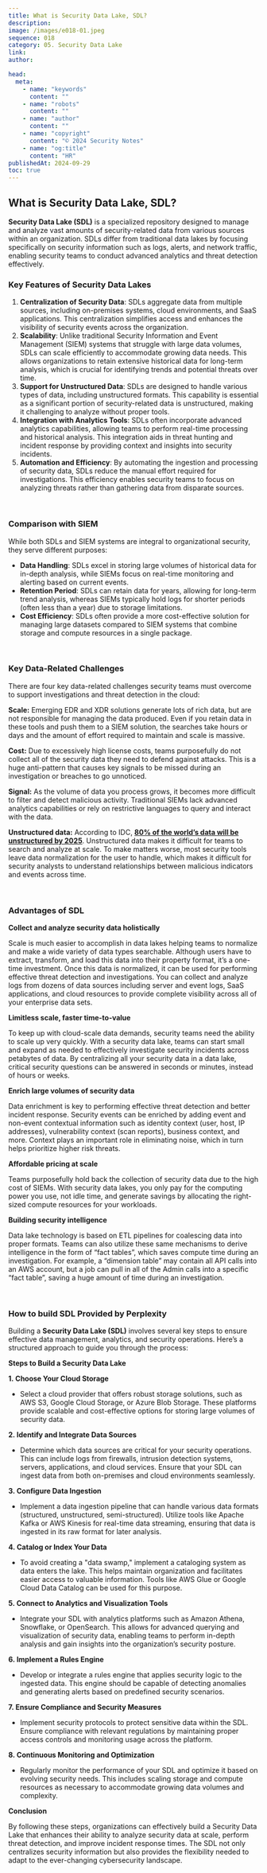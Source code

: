 ```yaml
---
title: What is Security Data Lake, SDL?
description:
image: /images/e018-01.jpeg
sequence: 018
category: 05. Security Data Lake
link:
author:

head:
  meta:
    - name: "keywords"
      content: ""
    - name: "robots"
      content: ""
    - name: "author"
      content: ""
    - name: "copyright"
      content: "© 2024 Security Notes"
    - name: "og:title"
      content: "HR"
publishedAt: 2024-09-29
toc: true
---
```


## What is Security Data Lake, SDL?

**Security Data Lake (SDL)** is a specialized repository designed to manage and analyze vast amounts of security-related data from various sources within an organization. SDLs differ from traditional data lakes by focusing specifically on security information such as logs, alerts, and network traffic, enabling security teams to conduct advanced analytics and threat detection effectively.

### **Key Features of Security Data Lakes**

1. **Centralization of Security Data**: SDLs aggregate data from multiple sources, including on-premises systems, cloud environments, and SaaS applications. This centralization simplifies access and enhances the visibility of security events across the organization.
2. **Scalability**: Unlike traditional Security Information and Event Management (SIEM) systems that struggle with large data volumes, SDLs can scale efficiently to accommodate growing data needs. This allows organizations to retain extensive historical data for long-term analysis, which is crucial for identifying trends and potential threats over time.
3. **Support for Unstructured Data**: SDLs are designed to handle various types of data, including unstructured formats. This capability is essential as a significant portion of security-related data is unstructured, making it challenging to analyze without proper tools.
4. **Integration with Analytics Tools**: SDLs often incorporate advanced analytics capabilities, allowing teams to perform real-time processing and historical analysis. This integration aids in threat hunting and incident response by providing context and insights into security incidents.
5. **Automation and Efficiency**: By automating the ingestion and processing of security data, SDLs reduce the manual effort required for investigations. This efficiency enables security teams to focus on analyzing threats rather than gathering data from disparate sources.

<br>

### **Comparison with SIEM**

While both SDLs and SIEM systems are integral to organizational security, they serve different purposes:

- **Data Handling**: SDLs excel in storing large volumes of historical data for in-depth analysis, while SIEMs focus on real-time monitoring and alerting based on current events.
- **Retention Period**: SDLs can retain data for years, allowing for long-term trend analysis, whereas SIEMs typically hold logs for shorter periods (often less than a year) due to storage limitations.
- **Cost Efficiency**: SDLs often provide a more cost-effective solution for managing large datasets compared to SIEM systems that combine storage and compute resources in a single package.

<br>

### **Key Data-Related Challenges**

There are four key data-related challenges security teams must overcome to support investigations and threat detection in the cloud:

**Scale:** Emerging EDR and XDR solutions generate lots of rich data, but are not responsible for managing the data produced. Even if you retain data in these tools and push them to a SIEM solution, the searches take hours or days and the amount of effort required to maintain and scale is massive.

**Cost:** Due to excessively high license costs, teams purposefully do not collect all of the security data they need to defend against attacks. This is a huge anti-pattern that causes key signals to be missed during an investigation or breaches to go unnoticed.

**Signal:** As the volume of data you process grows, it becomes more difficult to filter and detect malicious activity. Traditional SIEMs lack advanced analytics capabilities or rely on restrictive languages to query and interact with the data.

**Unstructured data:** According to IDC, [**80% of the world’s data will be unstructured by 2025**](https://solutionsreview.com/data-management/80-percent-of-your-data-will-be-unstructured-in-five-years/). Unstructured data makes it difficult for teams to search and analyze at scale. To make matters worse, most security tools leave data normalization for the user to handle, which makes it difficult for security analysts to understand relationships between malicious indicators and events across time.

<br>

### **Advantages of SDL**

**Collect and analyze security data holistically**

Scale is much easier to accomplish in data lakes helping teams to normalize and make a wide variety of data types searchable. Although users have to extract, transform, and load this data into their property format, it’s a one-time investment. Once this data is normalized, it can be used for performing effective threat detection and investigations. You can collect and analyze logs from dozens of data sources including server and event logs, SaaS applications, and cloud resources to provide complete visibility across all of your enterprise data sets.

**Limitless scale, faster time-to-value**

To keep up with cloud-scale data demands, security teams need the ability to scale up very quickly. With a security data lake, teams can start small and expand as needed to effectively investigate security incidents across petabytes of data. By centralizing all your security data in a data lake, critical security questions can be answered in seconds or minutes, instead of hours or weeks.

**Enrich large volumes of security data**

Data enrichment is key to performing effective threat detection and better incident response. Security events can be enriched by adding event and non-event contextual information such as identity context (user, host, IP addresses), vulnerability context (scan reports), business context, and more. Context plays an important role in eliminating noise, which in turn helps prioritize higher risk threats.

**Affordable pricing at scale**

Teams purposefully hold back the collection of security data due to the high cost of SIEMs. With security data lakes, you only pay for the computing power you use, not idle time, and generate savings by allocating the right-sized compute resources for your workloads.

**Building security intelligence**

Data lake technology is based on ETL pipelines for coalescing data into proper formats. Teams can also utilize these same mechanisms to derive intelligence in the form of “fact tables”, which saves compute time during an investigation. For example, a “dimension table” may contain all API calls into an AWS account, but a job can pull in all of the Admin calls into a specific “fact table”, saving a huge amount of time during an investigation.

<br>

### **How to build SDL** Provided by Perplexity

Building a **Security Data Lake (SDL)** involves several key steps to ensure effective data management, analytics, and security operations. Here’s a structured approach to guide you through the process:

**Steps to Build a Security Data Lake**

**1. Choose Your Cloud Storage**

- Select a cloud provider that offers robust storage solutions, such as AWS S3, Google Cloud Storage, or Azure Blob Storage. These platforms provide scalable and cost-effective options for storing large volumes of security data.

**2. Identify and Integrate Data Sources**

- Determine which data sources are critical for your security operations. This can include logs from firewalls, intrusion detection systems, servers, applications, and cloud services. Ensure that your SDL can ingest data from both on-premises and cloud environments seamlessly.

**3. Configure Data Ingestion**

- Implement a data ingestion pipeline that can handle various data formats (structured, unstructured, semi-structured). Utilize tools like Apache Kafka or AWS Kinesis for real-time data streaming, ensuring that data is ingested in its raw format for later analysis.

**4. Catalog or Index Your Data**

- To avoid creating a "data swamp," implement a cataloging system as data enters the lake. This helps maintain organization and facilitates easier access to valuable information. Tools like AWS Glue or Google Cloud Data Catalog can be used for this purpose.

**5. Connect to Analytics and Visualization Tools**

- Integrate your SDL with analytics platforms such as Amazon Athena, Snowflake, or OpenSearch. This allows for advanced querying and visualization of security data, enabling teams to perform in-depth analysis and gain insights into the organization’s security posture.

**6. Implement a Rules Engine**

- Develop or integrate a rules engine that applies security logic to the ingested data. This engine should be capable of detecting anomalies and generating alerts based on predefined security scenarios.

**7. Ensure Compliance and Security Measures**

- Implement security protocols to protect sensitive data within the SDL. Ensure compliance with relevant regulations by maintaining proper access controls and monitoring usage across the platform.

**8. Continuous Monitoring and Optimization**

- Regularly monitor the performance of your SDL and optimize it based on evolving security needs. This includes scaling storage and compute resources as necessary to accommodate growing data volumes and complexity.

**Conclusion**

By following these steps, organizations can effectively build a Security Data Lake that enhances their ability to analyze security data at scale, perform threat detection, and improve incident response times. The SDL not only centralizes security information but also provides the flexibility needed to adapt to the ever-changing cybersecurity landscape.

